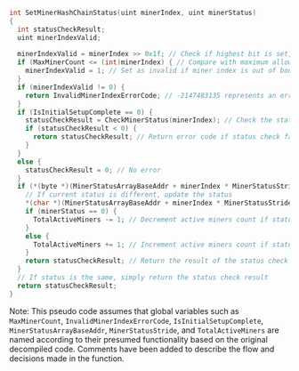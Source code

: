 ```c
int SetMinerHashChainStatus(uint minerIndex, uint minerStatus)
{
  int statusCheckResult;
  uint minerIndexValid;
  
  minerIndexValid = minerIndex >> 0x1f; // Check if highest bit is set, indicating a negative number if treated as signed
  if (MaxMinerCount <= (int)minerIndex) { // Compare with maximum allowed miner index
    minerIndexValid = 1; // Set as invalid if miner index is out of bounds
  }
  if (minerIndexValid != 0) {
    return InvalidMinerIndexErrorCode; // -2147483135 represents an error code for an invalid miner index
  }
  if (IsInitialSetupComplete == 0) {
    statusCheckResult = CheckMinerStatus(minerIndex); // Check the status of the miner
    if (statusCheckResult < 0) {
      return statusCheckResult; // Return error code if status check failed
    }
  }
  else {
    statusCheckResult = 0; // No error
  }
  if (*(byte *)(MinerStatusArrayBaseAddr + minerIndex * MinerStatusStride) != minerStatus) {
    // If current status is different, update the status
    *(char *)(MinerStatusArrayBaseAddr + minerIndex * MinerStatusStride) = (char)minerStatus;
    if (minerStatus == 0) {
      TotalActiveMiners -= 1; // Decrement active miners count if status is set to 0 (inactive)
    }
    else {
      TotalActiveMiners += 1; // Increment active miners count if status is active
    }
    return statusCheckResult; // Return the result of the status check
  }
  // If status is the same, simply return the status check result
  return statusCheckResult;
}
```

Note: This pseudo code assumes that global variables such as `MaxMinerCount`, `InvalidMinerIndexErrorCode`, `IsInitialSetupComplete`, `MinerStatusArrayBaseAddr`, `MinerStatusStride`, and `TotalActiveMiners` are named according to their presumed functionality based on the original decompiled code. Comments have been added to describe the flow and decisions made in the function.